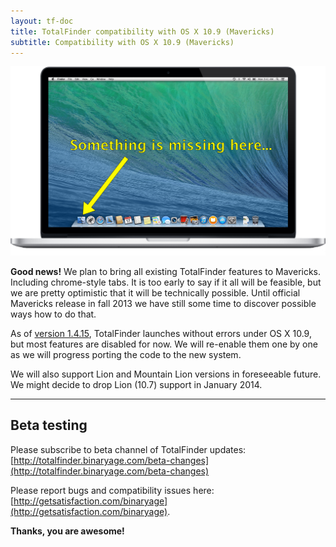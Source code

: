 ```yaml
---
layout: tf-doc
title: TotalFinder compatibility with OS X 10.9 (Mavericks)
subtitle: Compatibility with OS X 10.9 (Mavericks)
---
```


<img src="images/mavericks.png" width="600px">

**Good news!** We plan to bring all existing TotalFinder features to Mavericks. Including chrome-style tabs. It is too early to say if it all will be feasible, but we are pretty optimistic that it will be technically possible. Until official Mavericks release in fall 2013 we have still some time to discover possible ways how to do that.

As of [version 1.4.15](http://totalfinder.binaryage.com/beta-changes), TotalFinder launches without errors under OS X 10.9, but most features are disabled for now. We will re-enable them one by one as we will progress porting the code to the new system.

We will also support Lion and Mountain Lion versions in foreseeable future. We might decide to drop Lion (10.7) support in January 2014.

---

## Beta testing

Please subscribe to beta channel of TotalFinder updates:<br>
[http://totalfinder.binaryage.com/beta-changes](http://totalfinder.binaryage.com/beta-changes)

Please report bugs and compatibility issues here: [http://getsatisfaction.com/binaryage](http://getsatisfaction.com/binaryage).

**Thanks, you are awesome!**